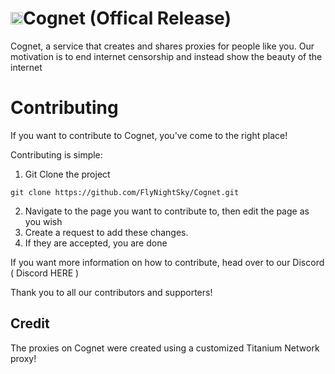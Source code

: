  
# <img src="https://cognet.vercel.app/logo.png" width="20" />Cognet (Offical Release)
Cognet, a service that creates and shares proxies for people like you. Our motivation is to end internet censorship and instead show the beauty of the internet

# Contributing
If you want to contribute to Cognet, you've come to the right place!

Contributing is simple:

1. Git Clone the project
```
git clone https://github.com/FlyNightSky/Cognet.git
```
2. Navigate to the page you want to contribute to, then edit the page as you wish
3. Create a request to add these changes.
4. If they are accepted, you are done

If you want more information on how to contribute, head over to our Discord ( Discord HERE )

Thank you to all our contributors and supporters!



## Credit

The proxies on Cognet were created using a customized Titanium Network proxy!



